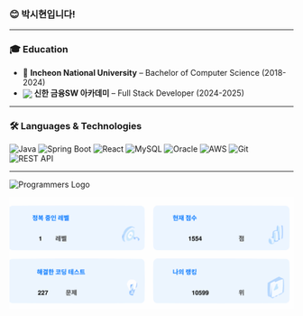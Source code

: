 ### 😊 박시현입니다!

---

### 🎓 Education  
-  🏫 **Incheon National University** – Bachelor of Computer Science (2018-2024)  
- <img src="https://github.com/user-attachments/assets/d58f076c-092b-413f-8097-961efbadec42" width="20" align="absmiddle"> **신한 금융SW 아카데미** – Full Stack Developer (2024-2025)

---

### 🛠 Languages & Technologies
![Java](https://img.shields.io/badge/Java-007396?style=flat&logo=java&logoColor=white)
![Spring Boot](https://img.shields.io/badge/Spring%20Boot-6DB33F?style=flat&logo=springboot&logoColor=white)
![React](https://img.shields.io/badge/React-61DAFB?style=flat&logo=react&logoColor=black)
![MySQL](https://img.shields.io/badge/MySQL-4479A1?style=flat&logo=mysql&logoColor=white)
![Oracle](https://img.shields.io/badge/Oracle-F80000?style=flat&logo=oracle&logoColor=white)
![AWS](https://img.shields.io/badge/AWS-232F3E?style=flat&logo=amazonaws&logoColor=white)
![Git](https://img.shields.io/badge/Git-F05032?style=flat&logo=git&logoColor=white)
![REST API](https://img.shields.io/badge/REST%20API-005571?style=flat&logo=rest&logoColor=white)

---

  <img src="https://github.com/user-attachments/assets/777f78d6-8f15-4934-b614-a29465f761bf" alt="Programmers Logo" width="200">

![Programmers Badge](https://raw.githubusercontent.com/ParkSiBang/Programmers_Badge_Generator/main/result/result.svg)
